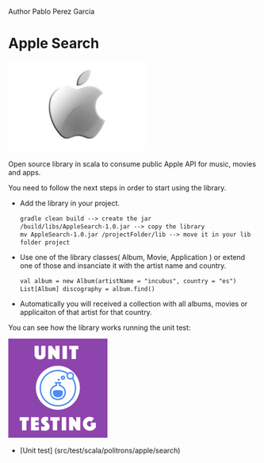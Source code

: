 Author Pablo Perez Garcia

# Apple Search

![My image](src/main/resources/img/apple.jpeg)

Open source library in scala to consume public Apple API for music, movies and apps.

You need to follow the next steps in order to start using the library.

* Add the library in your project.
    ```
    gradle clean build --> create the jar
    /build/libs/AppleSearch-1.0.jar --> copy the library
    mv AppleSearch-1.0.jar /projectFolder/lib --> move it in your lib folder project
    ```

* Use one of the library classes( Album, Movie, Application ) or extend one of those and insanciate it with the artist name and country.

    ```
    val album = new Album(artistName = "incubus", country = "es")
    List[Album] discography = album.find()
    ```

* Automatically you will received a collection with all albums, movies or applicaiton of that artist for that country.


You can see how the library works running the unit test:

![My image](src/main/resources/img/unit.png)

* [Unit test] (src/test/scala/politrons/apple/search)



